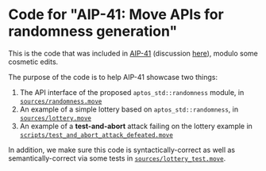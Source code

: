 # Code for "AIP-41: Move APIs for randomness generation"

This is the code that was included in [AIP-41](https://github.com/aptos-foundation/AIPs/blob/main/aips/aip-41.md) (discussion [here](https://github.com/aptos-foundation/AIPs/issues/185)), modulo some cosmetic edits.

The purpose of the code is to help AIP-41 showcase two things:

 1. The API interface of the proposed `aptos_std::randomness` module, in [`sources/randomness.move`](sources/randomness.move)
 2. An example of a simple lottery based on `aptos_std::randomness`, in [`sources/lottery.move`](sources/lottery.move)
 3. An example of a **test-and-abort** attack failing on the lottery example in [`scripts/test_and_abort_attack_defeated.move`](scripts/test_and_abort_attack_defeated.move)

In addition, we make sure this code is syntactically-correct as well as semantically-correct via some tests in [`sources/lottery_test.move`](sources/lottery_test.move).
